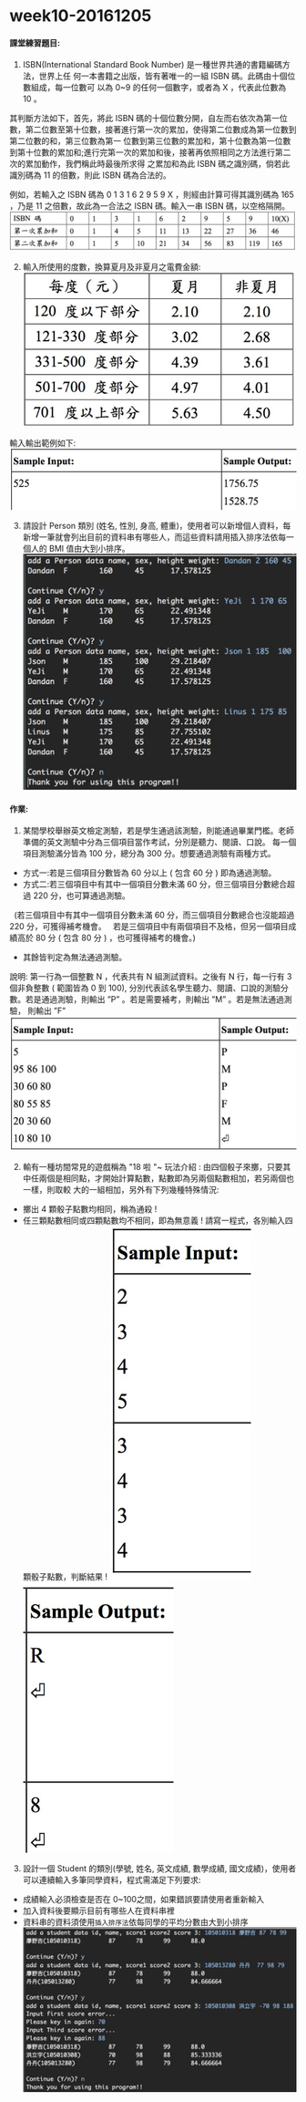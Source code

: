 # week10-20161205

#### 課堂練習題目:  

1. ISBN(International Standard Book Number) 是一種世界共通的書籍編碼方法，世界上任 何一本書籍之出版，皆有著唯一的一組 ISBN 碼。此碼由十個位數組成，每一位數可 以為 0~9 的任何一個數字，或者為 X ，代表此位數為 10 。

 其判斷方法如下，首先，將此 ISBN 碼的十個位數分開，自左而右依次為第一位數，第二位數至第十位數，接著進行第一次的累加，使得第二位數成為第一位數到第二位數的和，第三位數為第一 位數到第三位數的累加和，第十位數為第一位數到第十位數的累加和;進行完第一次的累加和後，接著再依照相同之方法進行第二次的累加動作，我們稱此時最後所求得 之累加和為此 ISBN 碼之識別碼，倘若此識別碼為 11 的倍數，則此 ISBN 碼為合法的。

 例如，若輸入之 ISBN 碼為 0 1 3 1 6 2 9 5 9 X ，則經由計算可得其識別碼為 165 ，乃是 11 之倍數，故此為一合法之 ISBN 碼。輸入一串 ISBN 碼，以空格隔開。
 ![ex01](ex1.jpg)

2. 輸入所使用的度數，換算夏月及非夏月之電費金額:
 ![ex02](ex2-1.jpg)
 
 輸入輸出範例如下:
 ![ex02](ex2-2.jpg)
 
3. 請設計 Person 類別 (姓名, 性別, 身高, 體重)，使用者可以新增個人資料，每新增一筆就會列出目前的資料串有哪些人，而這些資料請用插入排序法依每一個人的 BMI 值由大到小排序。
 ![ex03](ex3.jpg)



#### 作業:
1. 某間學校舉辦英文檢定測驗，若是學生通過該測驗，則能通過畢業門檻。老師準備的英文測驗中分為三個項目當作考試，分別是聽力、閱讀、口說。
 每一個項目測驗滿分皆為 100 分，總分為 300 分。想要通過測驗有兩種方式。
 - 方式一:若是三個項目分數皆為 60 分以上 ( 包含 60 分 ) 即為通過測驗。
 - 方式二:若三個項目中有其中一個項目分數未滿 60 分，但三個項目分數總合超過 220 分，也可算通過測驗。
 
   (若三個項目中有其中一個項目分數未滿 60 分，而三個項目分數總合也沒能超過 220 分，可獲得補考機會。
   若是三個項目中有兩個項目不及格，但另一個項目成績高於 80 分 ( 包含 80 分 ) ，也可獲得補考的機會。)
 - 其餘皆判定為無法通過測驗。
 
 說明: 第一行為一個整數 N ，代表共有 N 組測試資料。之後有 N 行，每一行有 3 個非負整數 ( 範圍皆為 0 到 100), 分別代表該名學生聽力、閱讀、口說的測驗分數。若是通過測驗，則輸出 ”P” 。若是需要補考，則輸出 ”M” 。若是無法通過測驗， 則輸出 ”F” 
 ![hw01](hw1.jpg)

2. 輸有一種坊間常見的遊戲稱為 "18 啦 "~ 玩法介紹 : 由四個骰子來擲，只要其中任兩個是相同點，才開始計算點數，點數即為另兩個點數相加，若另兩個也一樣，則取較 大的一組相加，另外有下列幾種特殊情況:
 - 擲出 4 顆骰子點數均相同，稱為通殺 !
 - 任三顆點數相同或四顆點數均不相同，即為無意義 ! 請寫一程式，各別輸入四顆骰子點數，判斷結果 !
 ![hw02](hw2-1.jpg) ![hw02](hw2-2.jpg) 

3. 設計一個 Student 的類別(學號, 姓名, 英文成績, 數學成績, 國文成績)，使用者可以連續輸入多筆同學資料，程式需滿足下列要求:
 - 成績輸入必須檢查是否在 0~100之間，如果錯誤要請使用者重新輸入
 - 加入資料後要顯示目前有哪些人在資料串裡
 - 資料串的資料須使用`插入排序法`依每同學的平均分數由大到小排序
 ![hw03](hw3.jpg) 
